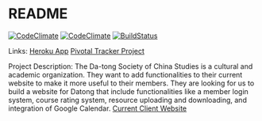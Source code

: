 # README
[![CodeClimate](https://codeclimate.com/github/team-datong/Datong/badges/gpa.svg)](https://codeclimate.com/github/team-datong/Datong)
[![CodeClimate](https://codeclimate.com/github/rails/rails/badges/gpa.svg)](https://codeclimate.com/github/team-datong/Datong)
[![BuildStatus](https://travis-ci.org/team-datong/Datong.svg?branch=master)](https://travis-ci.org/team-datong/Datong)

Links:
[Heroku App]()
[Pivotal Tracker Project](https://www.pivotaltracker.com/n/projects/1879399)



Project Description:
The Da-tong Society of China Studies is a cultural and academic organization. They want to add functionalities to their current website to make it more useful to their members.
They are looking for us to build a website for Datong that include functionalities like a member login system, course rating system, resource uploading and downloading, and integration of Google Calendar.
[Current Client Website](https://datong.berkeley.edu/)
